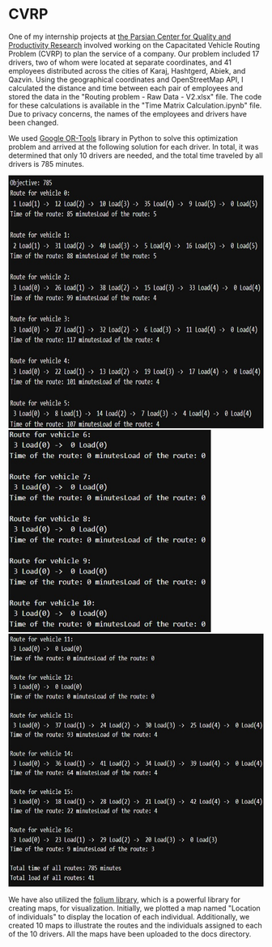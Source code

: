 # CVRP
One of my internship projects at [the Parsian Center for Quality and Productivity Research](https://pqprc.ac.ir/) involved working on the Capacitated Vehicle Routing Problem (CVRP) to plan the service of a company. Our problem included 17 drivers, two of whom were located at separate coordinates, and 41 employees distributed across the cities of Karaj, Hashtgerd, Abiek, and Qazvin. Using the geographical coordinates and OpenStreetMap API, I calculated the distance and time between each pair of employees and stored the data in the "Routing problem - Raw Data - V2.xlsx" file. The code for these calculations is available in the "Time Matrix Calculation.ipynb" file. Due to privacy concerns, the names of the employees and drivers have been changed.

We used [Google OR-Tools](https://developers.google.com/optimization/routing/cvrp) library in Python to solve this optimization problem and arrived at the following solution for each driver. In total, it was determined that only 10 drivers are needed, and the total time traveled by all drivers is 785 minutes.

<img src="https://github.com/ShayanDarabi/CVRP/blob/main/img/Solution_part1.jpg" alt="Alt Text" width="600" height="500">
<img src="https://github.com/ShayanDarabi/CVRP/blob/main/img/Solution_part2.jpg" alt="Alt Text" width="400" height="400">
<img src="https://github.com/ShayanDarabi/CVRP/blob/main/img/Solution_part3.jpg" alt="Alt Text" width="600" height="500">


We have also utilized the [folium library](https://python-visualization.github.io/folium/latest/), which is a powerful library for creating maps, for visualization. Initially, we plotted a map named "Location of individuals" to display the location of each individual. Additionally, we created 10 maps to illustrate the routes and the individuals assigned to each of the 10 drivers. All the maps have been uploaded to the docs directory.




